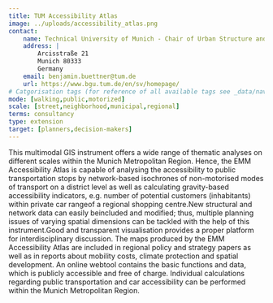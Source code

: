 ```yaml
---
title: TUM Accessibility Atlas
image: ../uploads/accessibility_atlas.png
contact:
    name: Technical University of Munich - Chair of Urban Structure and Transport Planning
    address: | 
        Arcisstraße 21 
        Munich 80333
        Germany
    email: benjamin.buettner@tum.de
    url: https://www.bgu.tum.de/en/sv/homepage/
# Catgorisation tags (for reference of all available tags see _data/navigation_tools.yml file):
mode: [walking,public,motorized]
scale: [street,neighborhood,municipal,regional]
terms: consultancy
type: extension
target: [planners,decision-makers]
---
```


This multimodal  GIS  instrument  offers  a  wide  range  of  thematic  analyses  on different  scales  within  the  Munich  Metropolitan  Region.  Hence,  the  EMM Accessibility  Atlas  is  capable  of  analysing  the  accessibility  to  public transportation stops by network-based isochrones of non-motorised modes of transport  on  a  district  level  as  well  as  calculating  gravity-based  accessibility indicators, e.g. number of potential customers (inhabitants) within private car rangeof a regional shopping centre.New  structural  and network  data  can  easily  beincluded  and  modified;  thus, multiple planning issues of varying spatial dimensions can be tackled with the help of this instrument.Good   and   transparent   visualisation   provides   a   proper   platform   for interdisciplinary discussion. 
The maps produced by the EMM Accessibility Atlas are included in regional policy and strategy papers as well as in reports about mobility costs, climate protection and spatial development. An online webtool contains the basic functions and data, which is publicly accessible and free of charge.  Individual  calculations  regarding  public  transportation  and  car accessibility can be performed within the Munich Metropolitan Region.
